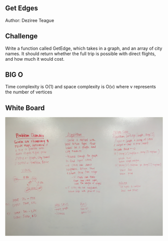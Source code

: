 ## Get Edges

Author: Deziree Teague 

## Challenge

Write a function called GetEdge, which takes in a graph, and an array of city names.  It should return whether the full trip is possible with direct flights, and how much it would cost.

## BIG O

Time complexity is O(1) and space complexity is O(v) where v represents the number of vertices

## White Board

![get edge](https://github.com/dezteague/data-structures-and-algorithms/blob/master/Assets/GetEdge.jpg)
